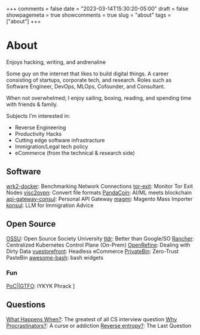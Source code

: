 +++
comments = false
date = "2023-03-14T15:30:20-05:00"
draft = false
showpagemeta = true
showcomments = true
slug = "about"
tags = ["about"]
+++

# About

Enjoys hacking, writing, and andrenaline

Some guy on the internet that likes to build digital things. A career consisting of startups, corporate tech, and research. Roles such as Software Engineer, DevOps, MLOps, Cofounder, and Consultant. 

When not overwhelmed; I enjoy sailing, boxing, reading, and spending time with friends & family. 

Subjects I'm interested in:
- Reverse Engineering
- Productivity Hacks
- Cutting edge software infrastracture 
- Immigration/Legal tech policy 
- eCommerce (from the technical & research side)

## Software
[wrk2-docker](https://hub.docker.com/r/1vlad/wrk2-docker/): Benchmarking Network Connections
[tor-exit](https://github.com/VDuda/tor-exit): Monitor Tor Exit Nodes
[visc2ovpn](https://github.com/VDuda/viscosity-to-openvpn): Convert file formats
[PandaCoin](https://github.com/VDuda/PandaCoin): AI/ML meets blockchain 
[api-gateway-consul](https://github.com/VDuda/api-gateway-consul): Personal API Gateway
[magmi](https://github.com/VDuda/magmi-git): Magento Mass Importer
[konsul](http://konsul.io/): LLM for Immigration Advice

## Open Source 
[OSSU](https://github.com/ossu): Open Source Society University
[tldr](https://github.com/tldr-pages/tldr): Better than Google/SO
[Rancher](https://github.com/rancher/rancher): Centralized Kubernetes Control Plane (On-Prem)
[OpenRefine](https://github.com/OpenRefine/openrefine.org): Dealing with Dirty Data
[vuestorefront](https://github.com/vuestorefront/magento2): Headless eCommerce
[PrivateBin](https://github.com/PrivateBin/PrivateBin): Zero-Trust PasteBin
[awesome-bash](https://github.com/awesome-lists/awesome-bash): bash widgets


### Fun
[PoC||GTFO](https://github.com/angea/pocorgtfo): IYKYK Phrack
]


## Questions
[What Happens When?](https://github.com/alex/what-happens-when): The greatest of all CS interview question
[Why Procrastinators?](https://waitbutwhy.com/2013/11/how-to-beat-procrastination.html): A curse or addiction 
[Reverse entropy?](http://users.ece.cmu.edu/~gamvrosi/thelastq.html): The Last Question


